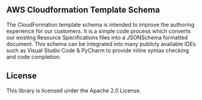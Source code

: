 ## AWS Cloudformation Template Schema

The CloudFormation template schema is intended to improve the authoring experience for our customers. It is a simple code process which converts our existing Resource Specifications files into a JSONSchema formatted document. This schema can be integrated into many publicly available IDEs such as Visual Studio Code & PyCharm to provide inline syntax checking and code completion.

## License

This library is licensed under the Apache 2.0 License. 
